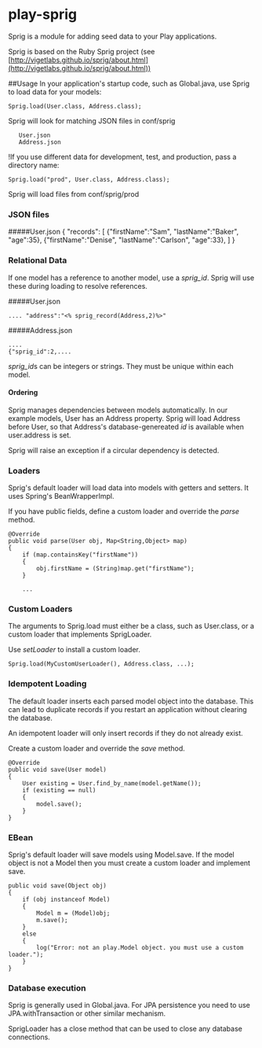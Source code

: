 play-sprig
==========

Sprig is a module for adding seed data to your Play applications.

Sprig is based on the Ruby Sprig project (see [http://vigetlabs.github.io/sprig/about.html](http://vigetlabs.github.io/sprig/about.html))


##Usage
In your application's startup code, such as Global.java, use Sprig to load data for your models:
 
    Sprig.load(User.class, Address.class);

Sprig will look for matching JSON files in conf/sprig

       User.json
       Address.json
    
!If you use different data for development, test, and production, pass a directory name:

    Sprig.load("prod", User.class, Address.class);

Sprig will load files from conf/sprig/prod

### JSON files
#####User.json
    {
    "records": [
         {"firstName":"Sam", "lastName":"Baker", "age":35},
         {"firstName":"Denise", "lastName":"Carlson", "age":33},
         ]
    }
      
### Relational Data
If one model has a reference to another model, use a *sprig_id*.  Sprig will use these during loading to resolve references.

#####User.json

    .... "address":"<% sprig_record(Address,2)%>"

#####Address.json

    ....
    {"sprig_id":2,....

*sprig_id*s can be integers or strings.  They must be unique within each model.

#### Ordering
Sprig manages dependencies between models automatically.  In our example models, User has an Address property. Sprig will load Address before User, so that Address's database-genereated *id* is available when user.address is set.

Sprig will raise an exception if a circular dependency is detected.

### Loaders
Sprig's default loader will load data into models with getters and setters.  It uses Spring's BeanWrapperImpl.

If you have public fields, define a custom loader and override the *parse* method. 

    @Override
    public void parse(User obj, Map<String,Object> map)
    {
        if (map.containsKey("firstName"))
        {
            obj.firstName = (String)map.get("firstName");
        }

        ...




### Custom Loaders
The arguments to Sprig.load must either be a class, such as User.class, or a custom loader that implements SprigLoader.

Use *setLoader* to install a custom loader. 

    Sprig.load(MyCustomUserLoader(), Address.class, ...);

### Idempotent Loading
The default loader inserts each parsed model object into the database. This can lead to duplicate records if you restart an application without clearing the database.

An idempotent loader will only insert records if they do not already exist.     

Create a custom loader and override the *save* method.

    @Override
    public void save(User model) 
    {
        User existing = User.find_by_name(model.getName());
        if (existing == null)
        {
            model.save();
        }
    }


### EBean
Sprig's default loader will save models using Model.save. If the model object is not a Model then you must create
a custom loader and implement save.

	public void save(Object obj) 
	{
		if (obj instanceof Model)
		{
			Model m = (Model)obj;
			m.save();
		}
		else
		{
			log("Error: not an play.Model object. you must use a custom loader.");
		}
	}


### Database execution
Sprig is generally used in Global.java.  For JPA persistence you need to use JPA.withTransaction or other similar mechanism.

SprigLoader has a close method that can be used to close any database connections.
